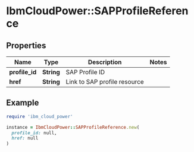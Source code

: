 # IbmCloudPower::SAPProfileReference

## Properties

| Name | Type | Description | Notes |
| ---- | ---- | ----------- | ----- |
| **profile_id** | **String** | SAP Profile ID |  |
| **href** | **String** | Link to SAP profile resource |  |

## Example

```ruby
require 'ibm_cloud_power'

instance = IbmCloudPower::SAPProfileReference.new(
  profile_id: null,
  href: null
)
```

